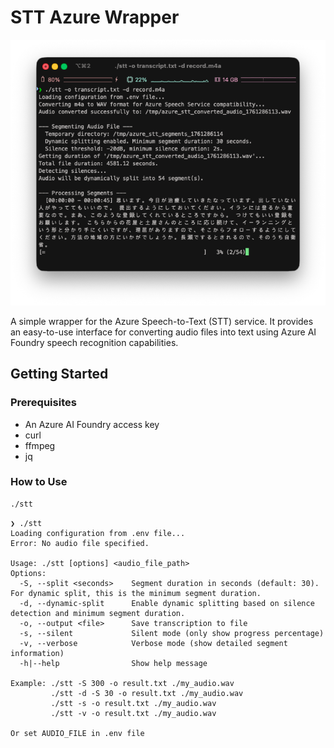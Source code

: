 # STT Azure Wrapper

![](./.github/demo.png)  

A simple wrapper for the Azure Speech-to-Text (STT) service. It provides an easy-to-use interface for converting audio files into text using Azure AI Foundry speech recognition capabilities.

## Getting Started

### Prerequisites
- An Azure AI Foundry access key
- curl
- ffmpeg
- jq

### How to Use

```bash
./stt
```

```
❯ ./stt
Loading configuration from .env file...
Error: No audio file specified.

Usage: ./stt [options] <audio_file_path>
Options:
  -S, --split <seconds>    Segment duration in seconds (default: 30). For dynamic split, this is the minimum segment duration.
  -d, --dynamic-split      Enable dynamic splitting based on silence detection and minimum segment duration.
  -o, --output <file>      Save transcription to file
  -s, --silent             Silent mode (only show progress percentage)
  -v, --verbose            Verbose mode (show detailed segment information)
  -h|--help                Show help message

Example: ./stt -S 300 -o result.txt ./my_audio.wav
         ./stt -d -S 30 -o result.txt ./my_audio.wav
         ./stt -s -o result.txt ./my_audio.wav
         ./stt -v -o result.txt ./my_audio.wav

Or set AUDIO_FILE in .env file
```
